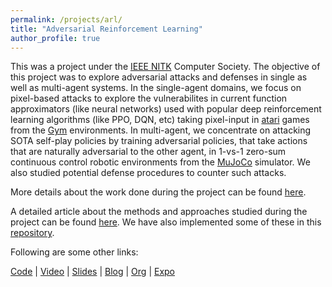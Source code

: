 ```yaml
---
permalink: /projects/arl/
title: "Adversarial Reinforcement Learning"
author_profile: true
---
```


This was a project under the [IEEE NITK](https://github.com/IEEE-NITK) Computer Society. The objective of this project was to explore adversarial attacks and defenses in single as well as multi-agent systems. In the single-agent domains, we focus on pixel-based attacks to explore the vulnerabilites in current function approximators (like neural networks) used with popular deep reinforcement learning algorithms (like PPO, DQN, etc) taking pixel-input in [atari](https://gym.openai.com/envs/#atari) games from the [Gym](https://gym.openai.com/) environments. In multi-agent, we concentrate on attacking SOTA self-play policies by training adversarial policies, that take actions that are naturally adversarial to the other agent, in 1-vs-1 zero-sum continuous control robotic environments from the [MuJoCo](http://www.mujoco.org/) simulator. We also studied potential defense procedures to counter such attacks.

More details about the work done during the project can be found [here](https://github.com/IEEE-NITK/Adversarial-Reinforcement-Learning/blob/master/README.md).

A detailed article about the methods and approaches studied during the project can be found [here](https://aarl-ieee-nitk.github.io/reinforcement-learning,/adversarial/attacks,/defense/mechanisms/2020/04/09/Survey-on-Adversarial-attacks-and-defenses.html). We have also implemented some of these in this [repository](https://github.com/IEEE-NITK/Adversarial-Reinforcement-Learning).

Following are some other links:

[Code](https://github.com/IEEE-NITK/Adversarial-Reinforcement-Learning) | [Video](https://www.youtube.com/watch?v=j1Img72wp00) | [Slides](https://docs.google.com/presentation/d/1abcZFKxxbL9te_5kJRXvm1dOb9KnxtQOSaLdDFJwqFw/edit?usp=sharing) | [Blog](https://aarl-ieee-nitk.github.io/) | [Org](https://github.com/aarl-ieee-nitk) | [Expo](https://ieee.nitk.ac.in/virtual-expo/adversarial-reinforcement-learning/)